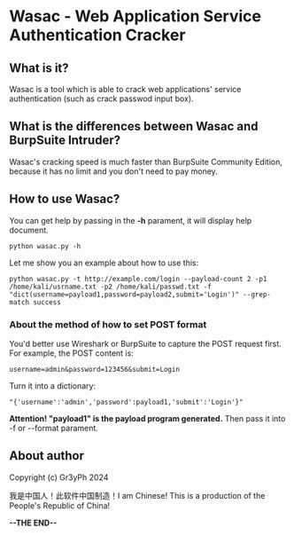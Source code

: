 # Wasac - Web Application Service Authentication Cracker


## What is it?
Wasac is a tool which is able to crack web applications' service authentication (such as crack passwod input box).

## What is the differences between Wasac and BurpSuite Intruder?
Wasac's cracking speed is much faster than BurpSuite Community Edition, because it has no limit and you don't need to pay money.

## How to use Wasac?
You can get help by passing in the **-h** parament, it will display help document.

```
python wasac.py -h
```
Let me show you an example about how to use this:

```
python wasac.py -t http://example.com/login --payload-count 2 -p1 /home/kali/usrname.txt -p2 /home/kali/passwd.txt -f "dict(username=payload1,password=payload2,submit='Login')" --grep-match success
```
### About the method of how to set POST format
You'd better use Wireshark or BurpSuite to capture the POST request first. For example, the POST content is:

```
username=admin&password=123456&submit=Login
```
Turn it into a dictionary:

```
"{'username':'admin','password':payload1,'submit':'Login'}"
```
**Attention! "payload1" is the payload program generated.** Then pass it into -f or --format parament.

## About author
Copyright (c) Gr3yPh 2024

我是中国人！此软件中国制造！I am Chinese! This is a production of the People's Republic of China!


**--THE END--**
